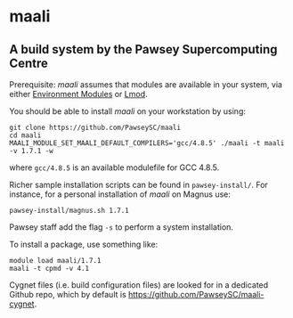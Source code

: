 # maali
## A build system by the Pawsey Supercomputing Centre

Prerequisite: *maali* assumes that modules are available in your system, via either 
[Environment Modules](https://modules.readthedocs.io/en/latest/) 
or [Lmod](https://lmod.readthedocs.io/en/latest/).

You should be able to install *maali* on your workstation by using:
```
git clone https://github.com/PawseySC/maali
cd maali
MAALI_MODULE_SET_MAALI_DEFAULT_COMPILERS='gcc/4.8.5' ./maali -t maali -v 1.7.1 -w
```
where `gcc/4.8.5` is an available modulefile for GCC 4.8.5.


Richer sample installation scripts can be found in `pawsey-install/`.
For instance, for a personal installation of *maali* on Magnus use:
```
pawsey-install/magnus.sh 1.7.1
```
Pawsey staff add the flag `-s` to perform a system installation.


To install a package, use something like:
```
module load maali/1.7.1
maali -t cpmd -v 4.1
```

Cygnet files (i.e. build configuration files) are looked for in a dedicated Github repo, 
which by default is https://github.com/PawseySC/maali-cygnet.
